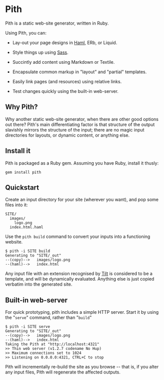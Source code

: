Pith
====

Pith is a static web-site generator, written in Ruby.

Using Pith, you can:

* Lay-out your page designs in [Haml][haml], ERb, or Liquid.

* Style things up using [Sass][sass].

* Succintly add content using Markdown or Textile.

* Encapsulate common markup in "layout" and "partial" templates.

* Easily link pages (and resources) using relative links.

* Test changes quickly using the built-in web-server.

Why Pith?
---------

Why another static web-site generator, when there are other good options out there?  Pith's main differentiating factor is that structure of the output slavishly mirrors the structure of the input; there are no magic input directories for layouts, or dynamic content, or anything else.

Install it
----------

Pith is packaged as a Ruby gem.  Assuming you have Ruby, install it thusly:

    gem install pith

Quickstart
----------

Create an input directory for your site (wherever you want), and pop some files into it:

    SITE/
      images/
        logo.png
      index.html.haml

Use the `pith build` command to convert your inputs into a functioning website.

    $ pith -i SITE build
    Generating to "SITE/_out"
    --(copy)-->   images/logo.png
    --(haml)-->   index.html

Any input file with an extension recognised by [Tilt][tilt] is considered to be a template, and will be dynamically evaluated.  Anything else is just copied verbatim into the generated site.

Built-in web-server
-------------------

For quick prototyping, pith includes a simple HTTP server.  Start it by using the "`serve`" command, rather than "`build`"

    $ pith -i SITE serve
    Generating to "SITE/_out"
    --(copy)-->   images/logo.png
    --(haml)-->   index.html
    Taking the Pith at "http://localhost:4321"
    >> Thin web server (v1.2.7 codename No Hup)
    >> Maximum connections set to 1024
    >> Listening on 0.0.0.0:4321, CTRL+C to stop

Pith will incrementally re-build the site as you browse -- that is, if you alter any input files, Pith will regenerate the affected outputs.

[tilt]: http://github.com/rtomayko/tilt/
[haml]: http://haml-lang.com
[sass]: http://sass-lang.com
